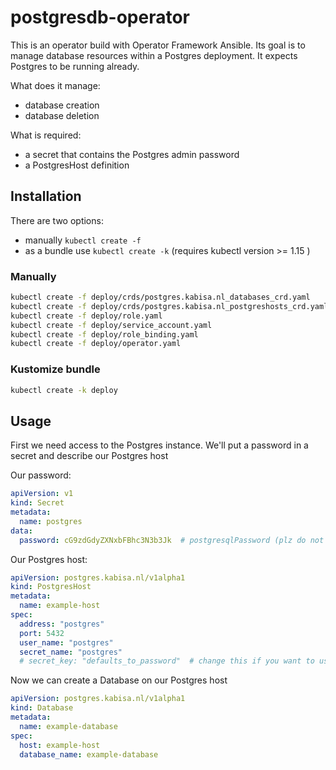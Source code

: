 # postgresdb-operator

This is an operator build with Operator Framework Ansible. Its goal is to manage database resources within a Postgres deployment. It expects Postgres to be running already.

What does it manage:
 - database creation
 - database deletion
 
What is required:
 - a secret that contains the Postgres admin password 
 - a PostgresHost definition
 
## Installation

There are two options:
 - manually `kubectl create -f`
 - as a bundle use `kubectl create -k` (requires kubectl version >= 1.15 )

### Manually

```bash
kubectl create -f deploy/crds/postgres.kabisa.nl_databases_crd.yaml
kubectl create -f deploy/crds/postgres.kabisa.nl_postgreshosts_crd.yaml
kubectl create -f deploy/role.yaml
kubectl create -f deploy/service_account.yaml
kubectl create -f deploy/role_binding.yaml
kubectl create -f deploy/operator.yaml
```

### Kustomize bundle

```bash
kubectl create -k deploy
```

## Usage

First we need access to the Postgres instance. We'll put a password in a secret and describe our Postgres host

Our password:
```yaml
apiVersion: v1
kind: Secret
metadata:
  name: postgres
data:
  password: cG9zdGdyZXNxbFBhc3N3b3Jk  # postgresqlPassword (plz do not use this pw in production)
```

Our Postgres host:
```yaml
apiVersion: postgres.kabisa.nl/v1alpha1
kind: PostgresHost
metadata:
  name: example-host
spec:
  address: "postgres"
  port: 5432
  user_name: "postgres"
  secret_name: "postgres"
  # secret_key: "defaults_to_password"  # change this if you want to use a different key in your secret yaml
```

Now we can create a Database on our Postgres host

```yaml
apiVersion: postgres.kabisa.nl/v1alpha1
kind: Database
metadata:
  name: example-database
spec:
  host: example-host
  database_name: example-database
```
